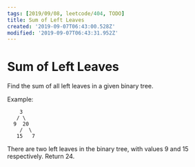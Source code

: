 ```yaml
---
tags: [2019/09/08, leetcode/404, TODO]
title: Sum of Left Leaves
created: '2019-09-07T06:43:00.528Z'
modified: '2019-09-07T06:43:31.952Z'
---
```


# Sum of Left Leaves

Find the sum of all left leaves in a given binary tree.

Example:

```
    3
   / \
  9  20
    /  \
   15   7
```

There are two left leaves in the binary tree, with values 9 and 15 respectively. Return 24.
